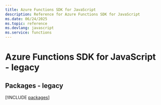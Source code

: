 ```yaml
---
title: Azure Functions SDK for JavaScript
description: Reference for Azure Functions SDK for JavaScript
ms.date: 06/24/2025
ms.topic: reference
ms.devlang: javascript
ms.service: functions
---
```

# Azure Functions SDK for JavaScript - legacy
## Packages - legacy
[!INCLUDE [packages](functions-index.md)]
